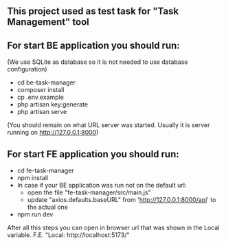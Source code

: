 This project used as test task for "Task Management" tool
-

For start BE application you should run:
-

(We use SQLite as database so it is not needed to use database configuration)
- cd be-task-manager
- composer install
- cp .env.example
- php artisan key:generate
- php artisan serve

(You should remain on what URL server was started. Usually it is server running on http://127.0.0.1:8000)


For start FE application you should run:
- 

- cd fe-task-manager
- npm install
- In case if your BE application was run not on the default url:
  - open the file "fe-task-manager/src/main.js" 
  - update "axios.defaults.baseURL" from 'http://127.0.0.1:8000/api' to the actual one
- npm run dev

After all this steps you can open in browser url that was shown in the Local variable. 
F.E. "Local: http://localhost:5173/"

